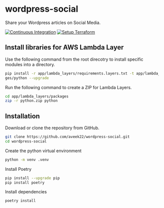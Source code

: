 # wordpress-social
Share your Wordpress articles on Social Media.

[![Continuous Integration](https://github.com/aveek22/wordpress-social/actions/workflows/continuous-integration.yml/badge.svg)](https://github.com/aveek22/wordpress-social/actions/workflows/continuous-integration.yml) [![Setup Terraform](https://github.com/aveek22/wordpress-social/actions/workflows/setup-terraform.yml/badge.svg)](https://github.com/aveek22/wordpress-social/actions/workflows/setup-terraform.yml)

## Install libraries for AWS Lambda Layer

Use the following command from the root direcotry to install specific modules into a directory.

```bash
pip install -r app/lambda_layers/requirements.layers.txt -t app/lambda_layers/packa
ges/python --upgrade
```

Run the following command to create a ZIP for Lambda Layers.

```bash
cd app/lambda_layers/packages
zip -r python.zip python
```

## Installation
Download or clone the repository from GitHub.
```bash
git clone https://github.com/aveek22/wordpress-social.git
cd wordpress-social
```

Create the python virtual environment
```bash
python -m venv .venv
```

Install Poetry
```bash
pip install --upgrade pip
pip install poetry
```

Install dependencies
```bash
poetry install
```